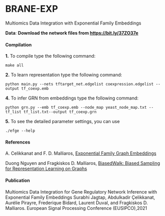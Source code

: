 # BRANE-EXP
Multiomics Data Integration with Exponential Family Embeddings

**Data**:
**Download the network files from https://bit.ly/37ZO37e**

#### Compilation

**1.** To compile type the following command:
```
make all
```

**2.** To learn representation type the following command:
```
python main.py --nets tftarget_net.edgelist coexpression.edgelist --output tf_coexp.emb
```

**4.** To infer GRN from embeddings type the following command:
```
python grn.py --emb tf_coexp.emb --node_map yeast_node_map.txt --tf_list tf_list.txt--output tf_coexp.grn
```

**5.** To see the detailed parameter settings, you can use
```
./efge --help
```

#### References
A. Celikkanat and F. D. Malliaros, [Exponential Family Graph Embeddings](https://arxiv.org/pdf/1911.09007.pdf)

Duong Nguyen and Fragkiskos D. Malliaros, [BiasedWalk: Biased Sampling for Representation Learning on Graphs](https://arxiv.org/pdf/1809.02482.pdf)

#### Publication

Multiomics Data Integration for Gene Regulatory Network Inference with Exponential Family Embeddings
Surabhi Jagtap, Abdulkadir Çelikkanat, Aurélie Pirayre, Frederique Bidard, Laurent Duval, and Fragkiskos D. Malliaros.
European Signal Processing Conference (EUSIPCO),2021
